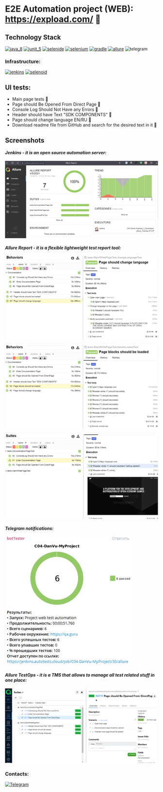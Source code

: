 # E2E Automation project (WEB): https://expload.com/ :ghost:

## Technology Stack
[<img src="https://github.com/SmileySpb/AutomationProject/blob/main/github/java.png" alt="java_8" width="100" height="100"/>](https://www.oracle.com/ru/java/technologies/javase-jre8-downloads.html)
[<img src="https://github.com/SmileySpb/AutomationProject/blob/main/github/junit_5.png" alt="junit_5" width="100" height="100"/>](https://junit.org/junit5/)
[<img src="https://github.com/SmileySpb/AutomationProject/blob/main/github/selenide.png" alt="selenide" width="100" height="100"/>](https://ru.selenide.org/)
[<img src="https://github.com/SmileySpb/AutomationProject/blob/main/github/selenium.png" alt="selenium" width="100" height="100"/>](https://www.selenium.dev/)
[<img src="https://github.com/SmileySpb/AutomationProject/blob/main/github/gradle.png" alt="gradle" width="100" height="100"/>](https://gradle.org/)
[<img src="https://github.com/SmileySpb/AutomationProject/blob/main/github/allure.png" alt="allure" width="100" height="100"/>](https://docs.qameta.io/allure/)
<img src="https://github.com/SmileySpb/AutomationProject/blob/main/github/telegram.png" alt="telegram" width="100" height="100"/>

### Infrastructure:

[<img src="https://github.com/SmileySpb/AutomationProject/blob/main/github/jenkins.png" alt="jenkins" width="100" height="100"/>](https://www.jenkins.io/)
[<img src="https://github.com/SmileySpb/AutomationProject/blob/main/github/selenoid.png" alt="selenoid" width="100" height="100"/>](https://aerokube.com/selenoid/latest/)

## UI tests:
- Main page tests :mango:
- Page should Be Opened From Direct Page :banana:
- Console Log Should Not Have any Errors :orange:
- Header should have Text "SDK COMPONENTS" :strawberry:
- Page should change language EN/RU :watermelon:
- Download readme file from GitHub and search for the desired text in it :grapes:


## Screenshots
#### *Jenkins - it is an open source automation server:*
![selenoid_screenshot](src/test/resources/images/Allure7Tests.png)


#### *Allure Report - it is a flexible lightweight test report tool:*
![selenoid_screenshot](src/test/resources/images/allure_with_steps.png)


![selenoid_screenshot](src/test/resources/images/allure_with_steps1.png)


![selenoid_screenshot](src/test/resources/images/allure_test_body.png)


#### *Telegram notifications:*
![selenoid_screenshot](src/test/resources/images/telegram.png)


#### *Allure TestOps - it is a TMS that allows to manage all test related stuff in one place:*
![selenoid_screenshot](src/test/resources/images/AllureTestOps.png)

### Contacts:

[![Telegram](https://img.shields.io/badge/-Telegram-0b0a1a?style=for-the-badge&logo=telegram&logoColor=27A0D9)](https://t.me/voinduha)